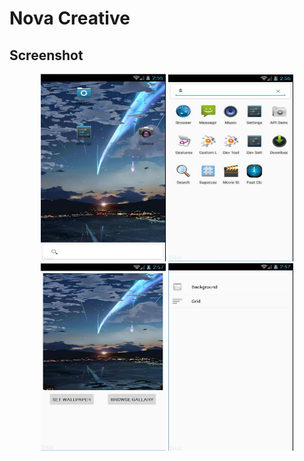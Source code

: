 # Nova Creative

## Screenshot
<p align="center">
	<img src="pics/Capture_1.JPG" width="200" height="300"/>
	<img src="pics/Capture_2.JPG" width="200" height="300"/>
	<img src="pics/Capture_3.JPG" width="200" height="300"/>
	<img src="pics/Capture_4.JPG" width="200" height="300"/>
</p>
